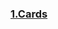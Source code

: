 ### [1.Cards](https://www.figma.com/file/YjfVBWFD2dPTo0MP9XgfGt/Material-3-Design-Kit-(Community)?type=design&node-id=54695%3A120&mode=design&t=59Zdvs5Wr6a55FgN-1)
